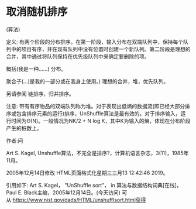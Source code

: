 # 取消随机排序


(算法)



定义:
有两个阶段的分布排序。在第一阶段，输入分布在双端队列中，保持每个队列中的项目有序，并在现有队列中没有位置时创建一个新队列。第二阶段是理想的合并，其中通过将队列保持在优先级队列中来确定要删除的项。



概括(我是一种……)
分布。



聚合子(…)是我的一部分或在我身上使用。)
理想的合并，堆，优先队列。



另请参阅
链排序，归并排序。



注意:
带有有序物品的双端队列称为堆。对于表现出低熵的数据流(即已经大部分排序或包含排序元素的运行)排序，UnShuffle算法是最有效的。对于排序输入，运行时间为Θ(N)。一般情况为NK/2 + N log K，其中K为输入的熵，体现在分布阶段产生的桩数上。


作者:问


Art S. Kagel, Unshuffle算法，不完全是排序?，计算机语言杂志，3(11)，1985年11月。








2005年12月14日修改
HTML页面格式化星期三三月13 12:42:46 2019。



引用如下:
Art S. Kagel， "UnShuffle sort"， in
算法与数据结构词典[在线]，Paul E. Black主编，2005年12月14日。(今天访问)
可从:https://www.nist.gov/dads/HTML/unshufflsort.html获得